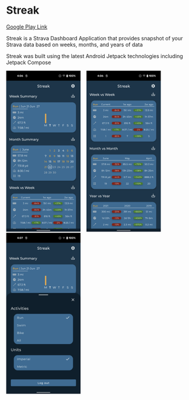 # Streak #

[Google Play Link](https://play.google.com/store/apps/details?id=com.mcwilliams.streak)


Streak is a Strava Dashboard Application that provides snapshot of your Strava data based on weeks,
months, and years of data

Streak was built using the latest Android Jetpack technologies including Jetpack Compose

<img src="/demo/home.png" width="200">&nbsp;&nbsp;&nbsp;&nbsp;<img src="/demo/home_bottom.png" width="200">
&nbsp;&nbsp;&nbsp;&nbsp;<img src="/demo/settings.png" width="200">
